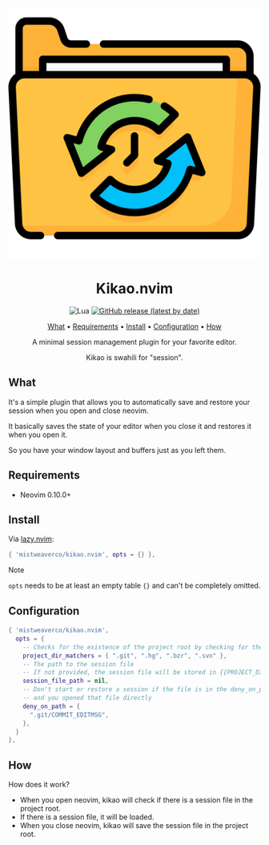 <div align="center">

![Kikao Logo](logo.svg)

# Kikao.nvim

![Lua](https://img.shields.io/badge/Made%20with%20Lua-blueviolet.svg?style=for-the-badge&logo=lua)
[![GitHub release (latest by date)](https://img.shields.io/github/v/release/mistweaverco/kikao.nvim?style=for-the-badge)](https://github.com/mistweaverco/kikao.nvim/releases/latest)

[What](#what) • [Requirements](#requirements) • [Install](#install) • [Configuration](#configuration) • [How](#how)

<p></p>

A minimal session management plugin for your favorite editor.

Kikao is swahili for "session".

</div>

## What

It's a simple plugin that allows you to automatically save and
restore your session when you open and close neovim.

It basically saves the state of your editor when you close it and
restores it when you open it.

So you have your window layout and buffers just as you left them.

## Requirements

- Neovim 0.10.0+

## Install

Via [lazy.nvim](https://github.com/folke/lazy.nvim):

```lua
{ 'mistweaverco/kikao.nvim', opts = {} },
```

> [!NOTE]
> `opts` needs to be at least an empty table `{}` and can't be completely omitted.

## Configuration

```lua
{ 'mistweaverco/kikao.nvim',
  opts = {
    -- Checks for the existence of the project root by checking for these directories
    project_dir_matchers = { ".git", ".hg", ".bzr", ".svn" },
    -- The path to the session file
    -- If not provided, the session file will be stored in {{PROJECT_DIR}}/.nvim/session.vim
    session_file_path = nil,
    -- Don't start or restore a session if the file is in the deny_on_path list
    -- and you opened that file directly
    deny_on_path = {
      ".git/COMMIT_EDITMSG",
    },
  }
},
```

## How

How does it work?

- When you open neovim, kikao will check if there is a session file in the project root.
- If there is a session file, it will be loaded.
- When you close neovim, kikao will save the session file in the project root.
